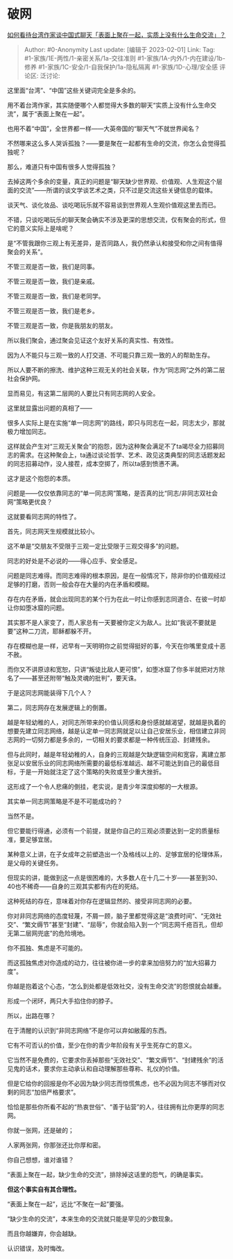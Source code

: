 # 破网
[如何看待台湾作家谈中国式聊天「表面上聚在一起，实质上没有什么生命交流」？](https://www.zhihu.com/question/580913063/answer/2870146361)

> Author: #0-Anonymity
> Last update: [编辑于 2023-02-01]
> Link:
> Tag: #1-家族/1E-两性/1-亲密关系/1a-交往准则 #1-家族/1A-内外/1-内在建设/1b-修养 #1-家族/1C-安全/1-自我保护/1a-隐私隔离 #1-家族/1D-心理/安全感
> 评论区:
> 泛讨论:

这里面“台湾”、“中国”这些关键词完全是多余的。

用不着台湾作家，其实随便哪个人都觉得大多数的聊天“实质上没有什么生命交流”，属于“表面上聚在一起”。

也用不着“中国”，全世界都一样——大英帝国的“聊天气”不就世界闻名？

不然哪来这么多人哭诉孤独？——要是聚在一起都有生命的交流，你怎么会觉得孤独呢？

那么，难道只有中国有很多人觉得孤独？

去掉这两个多余的变量，真正的问题是“聊天缺少世界观、价值观、人生观这个层面的交流”——所谓的谈文学谈艺术之类，只不过是交流这些关键信息的载体。

谈天气、谈化妆品、谈吃喝玩乐就不容易谈到世界观人生观价值观这里去而已。

不错，只谈吃喝玩乐的聊天聚会确实不涉及更深的思想交流，仅有聚会的形式，但它的意义实际上是啥呢？

是“不管我跟你三观上有无差异，是否同路人，我仍然承认和接受和你之间有值得聚会的关系”。

不管三观是否一致，我们是同事。

不管三观是否一致，我们是亲戚。

不管三观是否一致，我们是老同学。

不管三观是否一致，我们是老乡。

不管三观是否一致，你是我朋友的朋友。

所以我们聚会，通过聚会见证这个友好关系的真实性、有效性。

因为人不能只与三观一致的人打交道、不可能只靠三观一致的人的帮助生存。

所以人要不断的擦洗、维护这种三观无关的社会关联，作为“同志网”之外的第二层社会保护网。

显而易见，有这第二层网的人要比只有同志网的人安全。

这里就显露出问题的真相了——

很多人实际上是在实施“单一同志网”的路线，即只与同志在一起，同志太少，那就极力增加同志。

这样就会产生对“三观无关聚会”的抱怨，因为这种聚会满足不了ta竭尽全力招募同志的需求。在这种聚会上，ta通过谈论哲学、艺术、政见这类典型的同志话题发起的同志招募动作，没人接茬，成本空掷了，所以ta感到愤懑不满。

这才是这个抱怨的本质。

问题是——仅仅依靠同志的“单一同志网”策略，是否真的比“同志/非同志双社会网“策略更优良？

这就要看同志网的特性了。

首先，同志网天生规模就比较小。

这不单是“交朋友不受限于三观一定比受限于三观交得多”的问题。

同志的好处是不必说的——得心应手、安全感足。

问题是同志难得。而同志难得的根本原因，是在一般情况下，除非你的价值观经过足够的打磨，否则一般会存在大量的内在矛盾和模糊。

存在内在矛盾，就会出现同志的某个行为在此一时让你感到志同道合、在彼一时却让你如堕冰窟的问题。

其实那不是人家变了，而人家总有一天要被你定义为敌人。比如“我说不要就是要”这种二刀流，耶稣都躲不开。

存在模糊也是一样，迟早有一天明明你之前觉得挺好的事，今天在你嘴里变成十恶不赦。

而你又不讲原谅和宽恕，只讲“叛徒比敌人更可恨”，如堕冰窟了你多半就把对方除名了——甚至还附带“触及灵魂的批判”，要天诛。

于是这同志网能装得下几个人？

第二，同志网存在发展逻辑上的倒置。

越是年轻幼稚的人，对同志所带来的价值认同感和身份感就越渴望，就越是执着的想要先建立同志网络，越是认定单一同志网就足以让自己安居乐业，相信建立非同志网的一切努力都是多余的，一切相关的要求都是一种传统压迫、封建残余。

但与此同时，越是年轻幼稚的人，自身的三观越是欠缺逻辑空间和宽容，离建立那张足以安居乐业的同志网络所需要的最低标准越远、越不可能达到自己的最低目标，于是一开始就注定了这个策略的失败或至少重大挫折。

这形成了一个令人悲痛的倒挂，老实说，是青少年深度抑郁的一大根源。

其实单一同志网策略是不是不可能成功的？

当然不是。

但它要能行得通，必须有一个前提，就是你自己的三观必须要达到一定的质量标准，要足够宜居。

某种意义上讲，在子女成年之前塑造出一个及格线以上的、足够宜居的伦理体系，是父母的关键任务。

但现实的讲，能做到这一点是很困难的，大多数人在十几二十岁——甚至到30、40也不稀奇——自身的三观其实都有内在的死结。

这种死结的存在，意味着对你存在逻辑显然的、接受非同志网的必要。

你对非同志网络的态度轻蔑，不屑一顾，脑子里都觉得这是“浪费时间”、“无效社交”、“繁文缛节”甚至“封建”、“屈辱”，你就会陷入到一个“同志网千疮百孔，但却无第二层网兜底”的危险境地。

你不孤独、焦虑是不可能的。

而这孤独焦虑对你造成的动力，往往被你进一步的拿来加倍努力的“加大招募力度”。

你越是抱着这个心态，“怎么到处都是低效社交，没有生命交流”的怨恨就会越重。

形成一个闭环，两只大手掐住你的脖子。

所以，出路在哪？

在于清醒的认识到“非同志网络”不是你可以弃如敝履的东西。

它有不可否认的价值，至少在你的青少年阶段有关乎生死存亡的意义。

它当然不是免费的，它要求你丢掉那些“无效社交”、“繁文缛节”、“封建残余”的活见鬼的话术，要求你主动承认和自动理解那些尊称、礼仪的价值。

但是它给你的回报是你不必因为缺少同志而惊慌焦虑，也不必因为同志不够而对仅剩的同志“加倍严格要求”。

恰恰是那些你所看不起的“热衷世俗”、“善于钻营”的人，往往拥有比你更厚的同志网。

你就一张网，还是破的；

人家两张网，你那张还比你厚和密。

你自己想想，谁对谁错？

“表面上聚在一起，缺少生命的交流”，排除掉这话里的怨气，的确是事实。

**但这个事实自有其合理性。**

“表面上聚在一起”，远比“不聚在一起”要强。

“缺少生命的交流”，本来生命的交流就只能是罕见的少数现象。

而且你越嫌弃，你会越缺。

认识错误，及时悔改。
